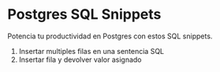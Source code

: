 # Postgres SQL Snippets

Potencia tu productividad en Postgres con estos SQL snippets.

1. Insertar multiples filas en una sentencia SQL
2. Insertar fila y devolver valor asignado